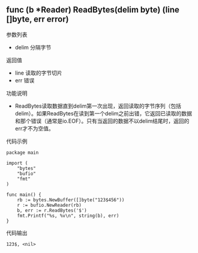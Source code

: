 ## func (b *Reader) ReadBytes(delim byte) (line []byte, err error)

参数列表

- delim 分隔字节

返回值

- line 读取的字节切片
- err 错误

功能说明

- ReadBytes读取数据直到delim第一次出现，返回读取的字节序列（包括delim）。如果ReadBytes在读到第一个delim之前出错，它返回已读取的数据和那个错误（通常是io.EOF）。只有当返回的数据不以delim结尾时，返回的err才不为空值。

代码示例

	package main

	import (
		"bytes"
		"bufio"
		"fmt"
	)

	func main() {
		rb := bytes.NewBuffer([]byte("123$456"))
		r := bufio.NewReader(rb)
		b, err := r.ReadBytes('$')
		fmt.Printf("%s, %v\n", string(b), err)
	}

代码输出

	123$, <nil>
